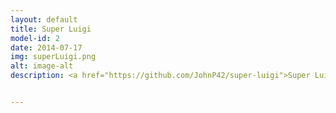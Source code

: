 ```yaml
---
layout: default
title: Super Luigi
model-id: 2
date: 2014-07-17
img: superLuigi.png
alt: image-alt
description: <a href="https://github.com/JohnP42/super-luigi">Super Luigi</a> is a Super Mario Bros. clone written in C# using the XNA framework. This was a for-fun project done on my free time and was completed in 1 week. I focused heavily on the object oriented portion of this project and the principles of game development. Gameplay can be viewed <a href="https://www.youtube.com/watch?v=FAfcaCUaork">here</a>.


---
```

